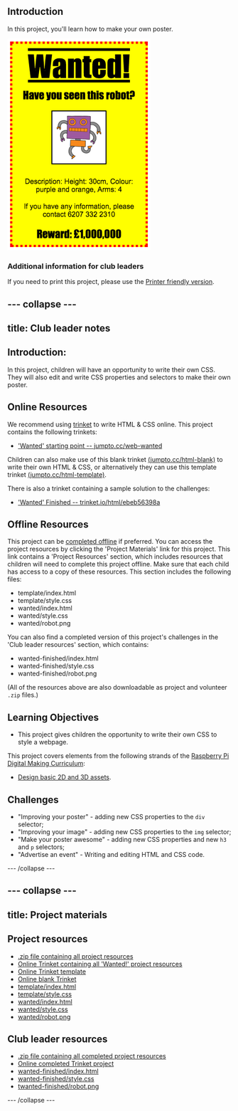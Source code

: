 ## Introduction

In this project, you'll learn how to make your own poster.

![screenshot](images/wanted-final.png)

### Additional information for club leaders

If you need to print this project, please use the [Printer friendly version](https://projects.raspberrypi.org/en/projects/wanted/print).

## \--- collapse \---

## title: Club leader notes

## Introduction:

In this project, children will have an opportunity to write their own CSS. They will also edit and write CSS properties and selectors to make their own poster.

## Online Resources

We recommend using [trinket](https://trinket.io/) to write HTML & CSS online. This project contains the following trinkets:

* ['Wanted' starting point -- jumpto.cc/web-wanted](http://jumpto.cc/web-wanted)

Children can also make use of this blank trinket [(jumpto.cc/html-blank)](http://jumpto.cc/html-blank) to write their own HTML & CSS, or alternatively they can use this template trinket [(jumpto.cc/html-template)](http://jumpto.cc/html-template).

There is also a trinket containing a sample solution to the challenges:

* ['Wanted' Finished -- trinket.io/html/ebeb56398a](https://trinket.io/html/ebeb56398a)

## Offline Resources

This project can be [completed offline](https://www.codeclubprojects.org/en-GB/resources/webdev-working-offline/) if preferred. You can access the project resources by clicking the 'Project Materials' link for this project. This link contains a 'Project Resources' section, which includes resources that children will need to complete this project offline. Make sure that each child has access to a copy of these resources. This section includes the following files:

* template/index.html
* template/style.css
* wanted/index.html
* wanted/style.css
* wanted/robot.png

You can also find a completed version of this project's challenges in the 'Club leader resources' section, which contains:

* wanted-finished/index.html
* wanted-finished/style.css
* wanted-finished/robot.png

(All of the resources above are also downloadable as project and volunteer `.zip` files.)

## Learning Objectives

* This project gives children the opportunity to write their own CSS to style a webpage.

This project covers elements from the following strands of the [Raspberry Pi Digital Making Curriculum](http://rpf.io/curriculum):

* [Design basic 2D and 3D assets](https://www.raspberrypi.org/curriculum/design/creator).

## Challenges

* "Improving your poster" - adding new CSS properties to the `div` selector;
* "Improving your image" - adding new CSS properties to the `img` selector;
* "Make your poster awesome" - adding new CSS properties and new `h3` and `p` selectors;
* "Advertise an event" - Writing and editing HTML and CSS code.

\--- /collapse \---

## \--- collapse \---

## title: Project materials

## Project resources

* [.zip file containing all project resources](https://rpf.io/p/en/wanted-go)
* [Online Trinket containing all 'Wanted!' project resources](http://jumpto.cc/web-wanted)
* [Online Trinket template](http://jumpto.cc/trinket-template)
* [Online blank Trinket](http://jumpto.cc/trinket-blank)
* [template/index.html](resources/template-index.html)
* [template/style.css](resources/template-style.css)
* [wanted/index.html](resources/wanted-index.html)
* [wanted/style.css](resources/wanted-style.css)
* [wanted/robot.png](resources/wanted-robot.png)

## Club leader resources

* [.zip file containing all completed project resources](https://rpf.io/p/en/wanted-go)
* [Online completed Trinket project](https://trinket.io/html/ebeb56398a)
* [wanted-finished/index.html](resources/wanted-finished-index.html)
* [wanted-finished/style.css](resources/wanted-finished-style.css)
* [twanted-finished/robot.png](resources/twanted-finished-robot.png)

\--- /collapse \---